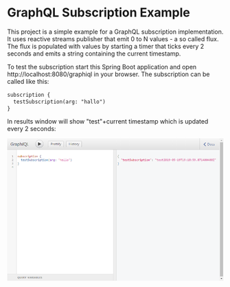# GraphQL Subscription Example

This project is a simple example for a GraphQL subscription implementation.
It uses reactive streams publisher that emit 0 to N values - a so called flux. The flux is populated with values by starting a timer that ticks every 2 seconds and emits a string containing the current timestamp.

To test the subscription start this Spring Boot application and open http://localhost:8080/graphiql in your browser.
The subscription can be called like this:
```
subscription {
  testSubscription(arg: "hallo")
}
``` 

In results window will show "test"+current timestamp which is updated every 2 seconds:

![GraphiQL window](graphiql-call-subscription.png)
